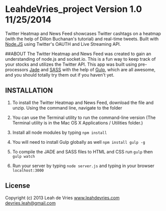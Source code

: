 LeahdeVries_project
Version 1.0 11/25/2014
===================

Twitter Heatmap and News Feed showcases Twitter cashtags on a heatmap (with the help of Dillon Buchanan's tutorial) and real-time tweets. Built with [Node.JS]( www.nodejs.org ) using Twitter's OAUTH and Live Streaming API.

##ABOUT
The Twitter Heatmap and News Feed was created to gain an understanding of node.js and socket.io. This is a fun way to keep track of your stocks and utilizes the Twitter API. This app was built using pre-processors [Jade](http://jade-lang.com/) and [SASS](http://sass-lang.com/) with the help of [Gulp](http://gulpjs.com/), which are all awesome, and you should totally try them out if you haven't yet. 

## INSTALLATION

1. To install the Twitter Heatmap and News Feed, download the file and unzip. Using the command line, navigate to the folder

2. You can use the Terminal utility to run the command-line version (The
Terminal utility is in the Mac OS X Applications / Utilities
folder.)

3. Install all node modules by typing ```npm install```

4. You will need to install Gulp globally as well ```npm install gulp -g```

5. To compile the JADE and SASS files to HTML and CSS run ```gulp``` then ```gulp watch```

5. Run your server by typing ```node server.js``` and typing in your browser ```localhost:3000```


## License

Copyright (c) 2013 Leah de Vries
www.leahdevries.com
devries.leah@gmail.com
